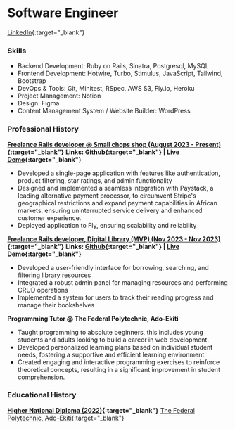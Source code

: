 # Software Engineer
[LinkedIn](https://www.linkedin.com/in/tolase-adegbite/){:target="_blank"}

### Skills
- Backend Development: Ruby on Rails, Sinatra, Postgresql, MySQL
- Frontend Development: Hotwire, Turbo, Stimulus, JavaScript, Tailwind, Bootstrap
- DevOps & Tools: Git, Minitest, RSpec, AWS S3, Fly.io, Heroku
- Project Management: Notion
- Design: Figma
- Content Management System / Website Builder: WordPress

### Professional History
**[Freelance Rails developer @ Small chops shop (August 2023 - Present)](https://small-chops-shop.fly.dev/){:target="_blank"}**
**Links: [Github](https://github.com/tolaseadegbite/small_chops_shop){:target="_blank"} | [Live Demo](https://small-chops-shop.fly.dev/){:target="_blank"}**
- Developed a single-page application with features like authentication, product filtering, star ratings, and admin functionality
- Designed and implemented a seamless integration with Paystack, a leading alternative payment processor, to circumvent Stripe's        geographical restrictions and expand payment capabilities in African markets, ensuring uninterrupted service delivery and enhanced  customer experience.
- Deployed application to Fly, ensuring scalability and reliability

**[Freelance Rails developer, Digital Library (MVP) (Nov 2023 - Nov 2023)](https://digital-library.fly.dev/){:target="_blank"}**
**Links: [Github](https://github.com/tolaseadegbite/DigitalLibrary){:target="_blank"} | [Live Demo](https://digital-library.fly.dev/){:target="_blank"}**
- Developed a user-friendly interface for borrowing, searching, and filtering library resources
- Integrated a robust admin panel for managing resources and performing CRUD operations
- Implemented a system for users to track their reading progress and manage their bookshelves

**Programming Tutor @ The Federal Polytechnic, Ado-Ekiti**
- Taught programming to absolute beginners, this includes young students and adults looking to build a career in web development.
- Developed personalized learning plans based on individual student needs, fostering a supportive and efficient learning environment.
- Created engaging and interactive programming exercises to reinforce theoretical concepts, resulting in a significant improvement in student comprehension.

### Educational History
**[Higher National Diploma (2022)](https://fedpolyado.edu.ng/){:target="_blank"}**
[The Federal Polytechnic, Ado-Ekiti](https://fedpolyado.edu.ng/){:target="_blank"}
